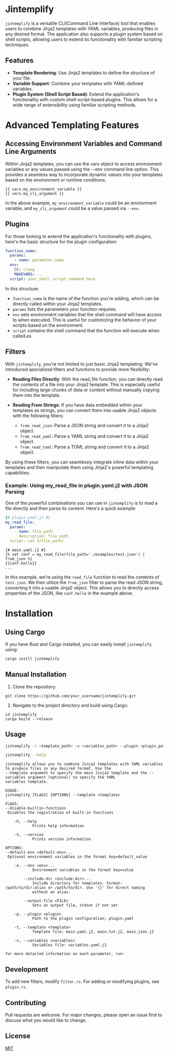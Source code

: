 # Jintemplify

`jintemplify` is a versatile CLI(Command Line Interface) tool that enables users to combine Jinja2 templates with YAML variables, producing files in any desired format. The application also supports a plugin system based on shell scripts, allowing users to extend its functionality with familiar scripting techniques.

## Features

- **Template Rendering**: Use Jinja2 templates to define the structure of your file.
- **Variable Support**: Combine your templates with YAML-defined variables.
- **Plugin System (Shell Script Based)**: Extend the application's functionality with custom shell-script-based plugins. This allows for a wide range of extensibility using familiar scripting methods.

# Advanced Templating Features

## Accessing Environment Variables and Command Line Arguments

Within Jinja2 templates, you can use the vars object to access environment variables or any values passed using the --env command line option. This provides a seamless way to incorporate dynamic values into your templates based on the environment or runtime conditions.

```jinja2
{{ vars.my_environment_variable }}
{{ vars.my_cli_argument }}
```

In the above example, `my_environment_variable` could be an environment variable, and `my_cli_argument` could be a value passed via `--env`.

## Plugins

For those looking to extend the application's functionality with plugins, here's the basic structure for the plugin configuration:

```yaml
function_name:
  params:
    - name: parameter_name
  env:
    CC: clang
    MAKEVARS: ...
  script: your_shell_script_command_here
```

In this structure:

- `function_name` is the name of the function you're adding, which can be directly called within your Jinja2 templates.
- `params` lists the parameters your function requires.
- `env` sets environment variables that the shell command will have access to when executed. This is useful for customizing the behavior of your scripts based on the environment.
- `script` contains the shell command that the function will execute when called.es

## Filters

With `jintemplify`, you're not limited to just basic Jinja2 templating. We've introduced specialized filters and functions to provide more flexibility:

- **Reading Files Directly**: With the read_file function, you can directly read the contents of a file into your Jinja2 template. This is especially useful for including large chunks of data or content without manually copying them into the template.

- **Reading From Strings**: If you have data embedded within your templates as strings, you can convert them into usable Jinja2 objects with the following filters:
  - `from_read_json`: Parse a JSON string and convert it to a Jinja2 object.
  - `from_read_yaml`: Parse a YAML string and convert it to a Jinja2 object.
  - `from_read_toml`: Parse a TOML string and convert it to a Jinja2 object.

By using these filters, you can seamlessly integrate inline data within your templates and then manipulate them using Jinja2's powerful templating capabilities.

### Example: Using my_read_file in plugin.yaml.j2 with JSON Parsing

One of the powerful combinations you can use in `jintemplify` is to read a file directly and then parse its content. Here's a quick example:

```yaml
{# plugin.yaml.j2 #}
my_read_file:
  params:
    - name: file_path
      description: file path
  script: cat $(file_path)

```

```jinja
{# main.yaml.j2 #}
{% set conf = my_read_file(file_path='./examples/test.json') | from_json %}
{{conf.hello}}
...
```

In this example, we're using the `read_file` function to read the contents of `test.json`. We then utilize the `from_json` filter to parse the read JSON string, converting it into a usable Jinja2 object. This allows you to directly access properties of the JSON, like `conf.hello` in the example above.

# Installation

## Using Cargo

If you have Rust and Cargo installed, you can easily install `jintemplify` using:

```bash
cargo instll jintemplify
```

## Manual Installation

1. Clone the repository:

```
git clone https://github.com/your_username/jintemplify.git
```

2. Navigate to the project directory and build using Cargo:

```
cd jintemplify
cargo build --release
```

## Usage

```bash
jintemplify -t <template_path> -v <variables_path> --plugin <plugin_path>
```

```bash
jintemplify --help
```

```plaintext
jintemplify allows you to combine Jinja2 templates with YAML variables to produce files in any desired format. Use the
--template argument to specify the main Jinja2 template and the --variables argument (optional) to specify the YAML
variables template.

USAGE:
jintemplify [FLAGS] [OPTIONS] --template <template>

FLAGS:
--disable-builtin-functions
 Disables the registration of built-in functions

    -h, --help
            Prints help information

    -V, --version
            Prints version information

OPTIONS:
--default-env <default-env>...
 Optional environment variables in the format key=default_value

    -e, --env <env>...
            Environment variables in the format key=value

        --include-dir <include-dir>...
            Include directory for templates. Format: /path/to/dir:alias or /path/to/dir. Use '{}' for direct naming
            without an alias.

        --output-file <FILE>
            Sets an output file, stdout if not set

    -p, --plugin <plugin>
            Path to the plugin configuration: plugin.yaml

    -t, --template <template>
            Template file: main.yaml.j2, main.txt.j2, main.json.j2

    -v, --variables <variables>
            Variables file: variables.yaml.j2

for more detailed information on each parameter, run:
```

## Development

To add new filters, modify `filter.rs`. For adding or modifying plugins, see `plugin.rs`.

## Contributing

Pull requests are welcome. For major changes, please open an issue first to discuss what you would like to change.

## License

[MIT](https://choosealicense.com/licenses/mit/)
